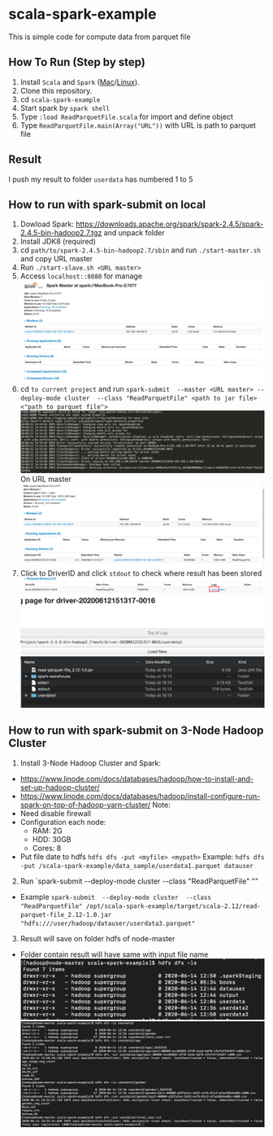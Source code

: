 # scala-spark-example
This is simple code for compute data from parquet file
## How To Run (Step by step)
1. Install `Scala` and `Spark` ([Mac](https://medium.com/beeranddiapers/installing-apache-spark-on-mac-os-ce416007d79f)/[Linux](https://phoenixnap.com/kb/install-spark-on-ubuntu)).
2. Clone this repository.
3. cd `scala-spark-example`
4. Start spark by `spark shell`
5. Type `:load ReadParquetFile.scala` for import and define object   
6. Type `ReadParquetFile.main(Array("URL"))` with URL is path to parquet file
## Result
I push my result to folder `userdata` has numbered 1 to 5
## How to run with spark-submit on local
1. Dowload Spark: https://downloads.apache.org/spark/spark-2.4.5/spark-2.4.5-bin-hadoop2.7.tgz and unpack folder
2. Install JDK8 (required)
3. cd `path/to/spark-2.4.5-bin-hadoop2.7/sbin` and run `./start-master.sh` and copy URL master
4. Run `./start-slave.sh <URL master>`
5. Access `localhost::8080` for manage
![Screen Shot 1](evidence/evidence-1.png)
6. cd `to current project` and run `spark-submit  --master <URL master> --deploy-mode cluster  --class "ReadParquetFile" <path to jar file> <"path to parquet file">`
![Screen Shot 2](evidence/evidence-2.png)
On URL master
![Screen Shot 3](evidence/evidence-3.png)
7. Click to DriverID and click `stdout` to check where result has been stored 
![Screen Shot 4](evidence/evidence-4.png)
![Screen Shot 5](evidence/evidence-5.png)
![Screen Shot 6](evidence/evidence-6.png)
## How to run with spark-submit on 3-Node Hadoop Cluster
1. Install 3-Node Hadoop Cluster and Spark: 
 - https://www.linode.com/docs/databases/hadoop/how-to-install-and-set-up-hadoop-cluster/
 - https://www.linode.com/docs/databases/hadoop/install-configure-run-spark-on-top-of-hadoop-yarn-cluster/
 Note: 
 - Need disable firewall
 - Configuration each node:
    - RAM: 2G
    - HDD: 30GB
    - Cores: 8
 - Put file date to hdfs `hdfs dfs -put <myfile> <mypath>`
 Example: `hdfs dfs -put /scala-spark-example/data_sample/userdata1.parquet datauser`
2. Run `spark-submit  --deploy-mode cluster  --class "ReadParquetFile" <path to jar file> "<path hdfs file data>"
 - Example `spark-submit  --deploy-mode cluster  --class "ReadParquetFile" /opt/scala-spark-example/target/scala-2.12/read-parquet-file_2.12-1.0.jar "hdfs:///user/hadoop/datauser/userdata3.parquet"`
3. Result will save on folder hdfs of node-master
 - Folder contain result will have same with input file name
 ![Screen Shot 7](evidence/evidence-7.png)
 ![Screen Shot 8](evidence/evidence-8.png)
 
